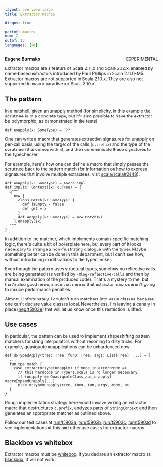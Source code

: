 ```yaml
---
layout: overview-large
title: Extractor Macros

disqus: true

partof: macros
num: 7
outof: 13
languages: [ko]
---
```

<span class="label warning" style="float: right;">EXPERIMENTAL</span>

**Eugene Burmako**

Extractor macros are a feature of Scala 2.11.x and Scala 2.12.x, enabled by name-based extractors introduced by Paul Phillips in Scala 2.11.0-M5. Extractor macros are not supported in Scala 2.10.x. They are also not supported in macro paradise for Scala 2.10.x.

## The pattern

In a nutshell, given an unapply method (for simplicity, in this
example the scrutinee is of a concrete type, but it's also possible
to have the extractor be polymorphic, as demonstrated in the tests):

    def unapply(x: SomeType) = ???

One can write a macro that generates extraction signatures for unapply
on per-call basis, using the target of the calls (`c.prefix`) and the type
of the scrutinee (that comes with `x`), and then communicate these signatures
to the typechecker.

For example, here's how one can define a macro that simply passes
the scrutinee back to the pattern match (for information on how to
express signatures that involve multiple extractees, visit
[scala/scala#2848](https://github.com/scala/scala/pull/2848)).

    def unapply(x: SomeType) = macro impl
    def impl(c: Context)(x: c.Tree) = {
      q"""
        new {
          class Match(x: SomeType) {
            def isEmpty = false
            def get = x
          }
          def unapply(x: SomeType) = new Match(x)
        }.unapply($x)
      """
    }

In addition to the matcher, which implements domain-specific
matching logic, there's quite a bit of boilerplate here, but
every part of it looks necessary to arrange a non-frustrating dialogue
with the typer. Maybe something better can be done in this department,
but I can't see how, without introducing modifications to the typechecker.

Even though the pattern uses structural types, somehow no reflective calls
are being generated (as verified by `-Xlog-reflective-calls` and then
by manual examination of the produced code). That's a mystery to me, but
that's also good news, since that means that extractor macros aren't
going to induce performance penalties.

Almost. Unfortunately, I couldn't turn matchers into value classes
because one can't declare value classes local. Nevertheless,
I'm leaving a canary in place ([neg/t5903e](https://github.com/scala/scala/blob/00624a39ed84c3fd245dd9df7454d4cec4399e13/test/files/neg/t5903e/Macros_1.scala#L1)) that will let us know
once this restriction is lifted.

## Use cases

In particular, the pattern can be used to implement shapeshifting
pattern matchers for string interpolators without resorting to dirty
tricks. For example, quasiquote unapplications can be unhardcoded now:

    def doTypedApply(tree: Tree, fun0: Tree, args: List[Tree], ...) = {
      ...
      fun.tpe match {
        case ExtractorType(unapply) if mode.inPatternMode =>
          // this hardcode in Typers.scala is no longer necessary
          if (unapply == QuasiquoteClass_api_unapply) macroExpandUnapply(...)
          else doTypedUnapply(tree, fun0, fun, args, mode, pt)
      }
    }

Rough implementation strategy here would involve writing an extractor
macro that destructures `c.prefix`, analyzes parts of `StringContext` and
then generates an appropriate matcher as outlined above.

Follow our test cases at [run/t5903a](https://github.com/scala/scala/tree/00624a39ed84c3fd245dd9df7454d4cec4399e13/test/files/run/t5903a),
[run/t5903b](https://github.com/scala/scala/tree/00624a39ed84c3fd245dd9df7454d4cec4399e13/test/files/run/t5903b),
[run/t5903c](https://github.com/scala/scala/tree/00624a39ed84c3fd245dd9df7454d4cec4399e13/test/files/run/t5903c),
[run/t5903d](https://github.com/scala/scala/tree/00624a39ed84c3fd245dd9df7454d4cec4399e13/test/files/run/t5903d) to see implementations
of this and other use cases for extractor macros.

## Blackbox vs whitebox

Extractor macros must be [whitebox](/overviews/macros/blackbox-whitebox.html).
If you declare an extractor macro as [blackbox](/overviews/macros/blackbox-whitebox.html), it will not work.
